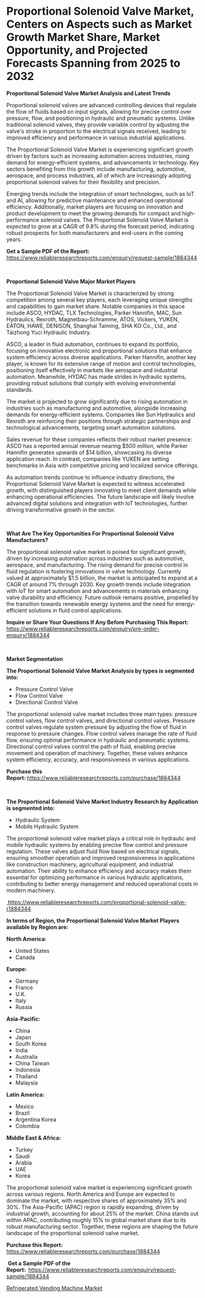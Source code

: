 <p><h1>Proportional Solenoid Valve Market, Centers on Aspects such as Market Growth Market Share, Market Opportunity, and Projected Forecasts Spanning from 2025 to 2032</h1></p><p><strong>Proportional Solenoid Valve Market Analysis and Latest Trends</strong></p>
<p><p>Proportional solenoid valves are advanced controlling devices that regulate the flow of fluids based on input signals, allowing for precise control over pressure, flow, and positioning in hydraulic and pneumatic systems. Unlike traditional solenoid valves, they provide variable control by adjusting the valve's stroke in proportion to the electrical signals received, leading to improved efficiency and performance in various industrial applications.</p><p>The Proportional Solenoid Valve Market is experiencing significant growth driven by factors such as increasing automation across industries, rising demand for energy-efficient systems, and advancements in technology. Key sectors benefiting from this growth include manufacturing, automotive, aerospace, and process industries, all of which are increasingly adopting proportional solenoid valves for their flexibility and precision.</p><p>Emerging trends include the integration of smart technologies, such as IoT and AI, allowing for predictive maintenance and enhanced operational efficiency. Additionally, market players are focusing on innovation and product development to meet the growing demands for compact and high-performance solenoid valves. The Proportional Solenoid Valve Market is expected to grow at a CAGR of 9.8% during the forecast period, indicating robust prospects for both manufacturers and end-users in the coming years.</p></p>
<p><strong>Get a Sample PDF of the Report:&nbsp;</strong> <a href="https://www.reliableresearchreports.com/enquiry/request-sample/1884344?utm_campaign=2253&utm_medium=2&utm_source=Github&utm_content=ia&utm_term=10042025&utm_id=proportional-solenoid-valve">https://www.reliableresearchreports.com/enquiry/request-sample/1884344</a></p>
<p>&nbsp;</p>
<p><strong>Proportional Solenoid Valve Major Market Players</strong></p>
<p><p>The Proportional Solenoid Valve Market is characterized by strong competition among several key players, each leveraging unique strengths and capabilities to gain market share. Notable companies in this space include ASCO, HYDAC, TLX Technologies, Parker Hannifin, MAC, Sun Hydraulics, Rexroth, Magnetbau-Schramme, ATOS, Vickers, YUKEN, EATON, HAWE, DENISON, Shanghai Taiming, SHA KO Co., Ltd., and Taizhong Yuci Hydraulic Industry.</p><p>ASCO, a leader in fluid automation, continues to expand its portfolio, focusing on innovative electronic and proportional solutions that enhance system efficiency across diverse applications. Parker Hannifin, another key player, is known for its extensive range of motion and control technologies, positioning itself effectively in markets like aerospace and industrial automation. Meanwhile, HYDAC has made strides in hydraulic systems, providing robust solutions that comply with evolving environmental standards.</p><p>The market is projected to grow significantly due to rising automation in industries such as manufacturing and automotive, alongside increasing demands for energy-efficient systems. Companies like Sun Hydraulics and Rexroth are reinforcing their positions through strategic partnerships and technological advancements, targeting smart automation solutions.</p><p>Sales revenue for these companies reflects their robust market presence: ASCO has a reported annual revenue nearing $500 million, while Parker Hannifin generates upwards of $14 billion, showcasing its diverse application reach. In contrast, companies like YUKEN are setting benchmarks in Asia with competitive pricing and localized service offerings.</p><p>As automation trends continue to influence industry directions, the Proportional Solenoid Valve Market is expected to witness accelerated growth, with distinguished players innovating to meet client demands while enhancing operational efficiencies. The future landscape will likely involve advanced digital solutions and integration with IoT technologies, further driving transformative growth in the sector.</p></p>
<p>&nbsp;</p>
<p><strong>What Are The Key Opportunities For Proportional Solenoid Valve Manufacturers?</strong></p>
<p><p>The proportional solenoid valve market is poised for significant growth, driven by increasing automation across industries such as automotive, aerospace, and manufacturing. The rising demand for precise control in fluid regulation is fostering innovations in valve technology. Currently valued at approximately $1.5 billion, the market is anticipated to expand at a CAGR of around 7% through 2030. Key growth trends include integration with IoT for smart automation and advancements in materials enhancing valve durability and efficiency. Future outlook remains positive, propelled by the transition towards renewable energy systems and the need for energy-efficient solutions in fluid control applications.</p></p>
<p><strong>Inquire or Share Your Questions If Any Before Purchasing This Report:</strong> <a href="https://www.reliableresearchreports.com/enquiry/pre-order-enquiry/1884344?utm_campaign=2253&utm_medium=2&utm_source=Github&utm_content=ia&utm_term=10042025&utm_id=proportional-solenoid-valve">https://www.reliableresearchreports.com/enquiry/pre-order-enquiry/1884344</a></p>
<p>&nbsp;</p>
<p><strong>Market Segmentation</strong></p>
<p><strong>The Proportional Solenoid Valve Market Analysis by types is segmented into:</strong></p>
<p><ul><li>Pressure Control Valve</li><li>Flow Control Valve</li><li>Directional Control Valve</li></ul></p>
<p><p>The proportional solenoid valve market includes three main types: pressure control valves, flow control valves, and directional control valves. Pressure control valves regulate system pressure by adjusting the flow of fluid in response to pressure changes. Flow control valves manage the rate of fluid flow, ensuring optimal performance in hydraulic and pneumatic systems. Directional control valves control the path of fluid, enabling precise movement and operation of machinery. Together, these valves enhance system efficiency, accuracy, and responsiveness in various applications.</p></p>
<p><strong>Purchase this Report:&nbsp;</strong><a href="https://www.reliableresearchreports.com/purchase/1884344?utm_campaign=2253&utm_medium=2&utm_source=Github&utm_content=ia&utm_term=10042025&utm_id=proportional-solenoid-valve">https://www.reliableresearchreports.com/purchase/1884344</a></p>
<p>&nbsp;</p>
<p><strong>The Proportional Solenoid Valve Market Industry Research by Application is segmented into:</strong></p>
<p><ul><li>Hydraulic System</li><li>Mobile Hydraulic System</li></ul></p>
<p><p>The proportional solenoid valve market plays a critical role in hydraulic and mobile hydraulic systems by enabling precise flow control and pressure regulation. These valves adjust fluid flow based on electrical signals, ensuring smoother operation and improved responsiveness in applications like construction machinery, agricultural equipment, and industrial automation. Their ability to enhance efficiency and accuracy makes them essential for optimizing performance in various hydraulic applications, contributing to better energy management and reduced operational costs in modern machinery.</p></p>
<p><a href="https://www.reliableresearchreports.com/proportional-solenoid-valve-r1884344?utm_campaign=2253&utm_medium=2&utm_source=Github&utm_content=ia&utm_term=10042025&utm_id=proportional-solenoid-valve">&nbsp;https://www.reliableresearchreports.com/proportional-solenoid-valve-r1884344</a></p>
<p><strong>In terms of Region, the Proportional Solenoid Valve Market Players available by Region are:</strong></p>
<p>
    <p> <strong> North America: </strong>
        <ul>
            <li>United States</li>
            <li>Canada</li>
        </ul>
        </p> 
    <p> <strong> Europe: </strong>
        <ul>
            <li>Germany</li>
            <li>France</li>
            <li>U.K.</li>
            <li>Italy</li>
            <li>Russia</li>
        </ul>
        </p> 
    <p> <strong> Asia-Pacific: </strong>
        <ul>
            <li>China</li>
            <li>Japan</li>
            <li>South Korea</li>
            <li>India</li>
            <li>Australia</li>
            <li>China Taiwan</li>
            <li>Indonesia</li>
            <li>Thailand</li>
            <li>Malaysia</li>
        </ul>
        </p> 
    <p> <strong> Latin America: </strong>
        <ul>
            <li>Mexico</li>
            <li>Brazil</li>
            <li>Argentina Korea</li>
            <li>Colombia</li>
        </ul>
        </p> 
    <p> <strong> Middle East & Africa: </strong>
        <ul>
            <li>Turkey</li>
            <li>Saudi</li>
            <li>Arabia</li>
            <li>UAE</li>
            <li>Korea</li>
        </ul>
    </p>
    </p>
<p><p>The proportional solenoid valve market is experiencing significant growth across various regions. North America and Europe are expected to dominate the market, with respective shares of approximately 35% and 30%. The Asia-Pacific (APAC) region is rapidly expanding, driven by industrial growth, accounting for about 25% of the market. China stands out within APAC, contributing roughly 15% to global market share due to its robust manufacturing sector. Together, these regions are shaping the future landscape of the proportional solenoid valve market.</p></p>
<p><strong>Purchase this Report: </strong><a href="https://www.reliableresearchreports.com/purchase/1884344?utm_campaign=2253&utm_medium=2&utm_source=Github&utm_content=ia&utm_term=10042025&utm_id=proportional-solenoid-valve">https://www.reliableresearchreports.com/purchase/1884344</a></p>
<p>&nbsp;<strong>Get a Sample PDF of the Report:&nbsp;&nbsp;</strong><a href="https://www.reliableresearchreports.com/enquiry/request-sample/1884344?utm_campaign=2253&utm_medium=2&utm_source=Github&utm_content=ia&utm_term=10042025&utm_id=proportional-solenoid-valve">https://www.reliableresearchreports.com/enquiry/request-sample/1884344</a></p>
<p><strong></strong></p>
<p><p><a href="https://github.com/lenjakam/Market-Research-Report-List-1/blob/main/refrigerated-vending-machine-market.md?utm_campaign=2253&utm_medium=2&utm_source=Github&utm_content=ia&utm_term=10042025&utm_id=proportional-solenoid-valve">Refrigerated Vending Machine Market</a></p></p>
